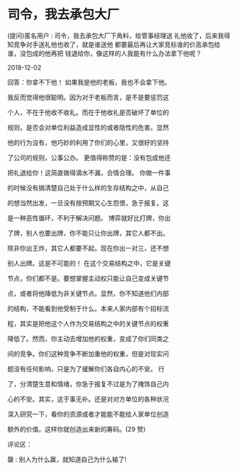 # 司令，我去承包大厂

(提问)匿名用户 : 司令，我去承包大厂下角料，给管事经理送 礼他收了，后来我得知竞争对手送礼他也收了，就是谁送他 都要最后再让大家竞标谁的价高承包给谁，没包成的他再把 钱退给你，像这样的人我能有什么办法拿下他呢？

2018-12-02

回答：你拿不下他！ 如果我是他的老板，我也不会拿下他。

我反而觉得他很聪明。因为对于老板而言，是不是要惩罚这

个人，不在于他收不收礼。而在于他收礼是否破坏了单位的

规则，是否会对单位利益造成显性的或者隐性的危害。显然

他的行为没有，他巧妙的利用了你们的心里，又很好的坚持

了公司的规则，公事公办。 更值得称赞的是：没有包成他还

把礼退给你！这简直做得滴水不漏，合情合理。 你做一件事

的时候没有搞清楚自己处于什么样的生存结构之中，从自己

的想当然出发，一旦没有按预期又心生怨恨，急于报复。这

是一种恶性循环，不利于解决问题。 博弈就好比打牌，你出

了牌，别人也要出牌，你不能只让你出牌，其它人都不出。

除非你出王炸，其它人都要不起。现在你出一对三，还不想

别人出牌。这是不可能的！ 在这个交易结构之中，它是关键

节点，你们都不是。要想掌握主动权只能让自己变成关键节

点，或者将他降低为非关键节点。显然，你不知道他们内部

的结构，不能看到他受制于什么。本来人家内部有个招标流

程，其实是把他这个人作为交易结构之中的关键节点的权重

降低了。然而，你主动去增加他的权重，变成了你们同类之

间的竞争。你们这种竞争不断加重他的权重，但是对现实问

题没有任何影响，只是为了缓解你们各自内心的不安。 行

了，分清楚生意和情绪，你急于报复不过是为了掩饰自己内

心的不安。其实，这于事无补。还是对对方单位的各种状况

深入研究一下，看你的资源或者才能能不能给人家单位创造

额外的价值。这样你就创造出来新的筹码。(29 赞)

评论区：

罄 : 别人为什么赢，就知道自己为什么输了!
